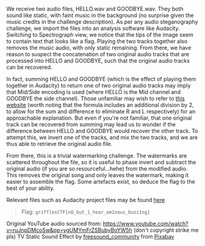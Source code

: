 We receive two audio files, HELLO.wav and GOODBYE.wav. They both sound like static, with faint music in the background (no surprise given the music credits in the challenge description). As per any audio steganography challenge, we import the files into an analysis software like Audacity. Switching to Spectrograph view, we notice that the tips of the image seem to contain text that looks like a flag. Playing the two tracks together also removes the music audio, with only static remaining. From there, we have reason to suspect the concatenation of two original audio tracks that are processed into HELLO and GOODBYE, such that the original audio tracks can be recovered.

In fact, summing HELLO and GOODBYE (which is the effect of playing them together in Audacity) to return one of two original audio tracks may imply that Mid/Side encoding is used (where HELLO is the Mid channel and GOODBYE the side channel). Those unfamiliar may wish to refer to [this website](https://www.justmastering.com/article-mid-side-stereo-explained-part1.php) (worth noting that the formula includes an additional division by 2, to allow for the sum and difference to eliminate R and L respectively) for an approachable explanation. But even if you're not familiar, that one original track can be recovered from summing may lead us to wonder if the difference between HELLO and GOODBYE would recover the other track. To attempt this, we invert one of the tracks, and mix the two tracks, and we are thus able to retrieve the original audio file.

From there, this is a trivial watermarking challenge. The watermarks are scattered throughout the file, so it is useful to phase invert and subtract the original audio (if you are so resourceful...hehe) from the modified audio. This removes the original song and only leaves the watermark, making it easier to assemble the flag. Some artefacts exist, so deduce the flag to the best of your ability.

Relevant files such as Audacity project files may be found [here](https://drive.google.com/drive/folders/1zTSMa_J7mStQ_jnRKamZpcNvlKIr3Fp2?usp=sharing)

> Flag: `grifflesCTF{nO_but_1_hear_om1nous_buzz1ng}`

Original YouTube audio sourced from: https://www.youtube.com/watch?v=ruJnpDMcoSw&pp=ygUMYmFrZSBubyBoYW5h (don't copyright strike me pls)
TV Static Sound Effect by <a href="https://pixabay.com/users/freesound_community-46691455/?utm_source=link-attribution&utm_medium=referral&utm_campaign=music&utm_content=6411">freesound_community</a> from <a href="https://pixabay.com/sound-effects//?utm_source=link-attribution&utm_medium=referral&utm_campaign=music&utm_content=6411">Pixabay</a>

